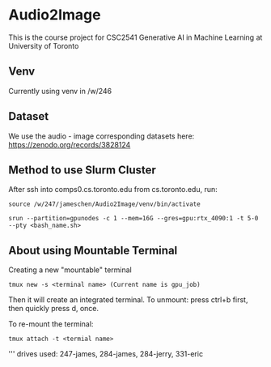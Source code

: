 # Audio2Image
This is the course project for CSC2541 Generative AI in Machine Learning at University of Toronto

## Venv
Currently using venv in /w/246


## Dataset
We use the audio - image corresponding datasets here:
https://zenodo.org/records/3828124

## Method to use Slurm Cluster
After ssh into comps0.cs.toronto.edu from cs.toronto.edu, run:

```
source /w/247/jameschen/Audio2Image/venv/bin/activate

srun --partition=gpunodes -c 1 --mem=16G --gres=gpu:rtx_4090:1 -t 5-0 --pty <bash_name.sh>
```

## About using Mountable Terminal
Creating a new "mountable" terminal
```
tmux new -s <terminal name> (Current name is gpu_job)
```

Then it will create an integrated terminal. To unmount:
press ctrl+b first, then quickly press d, once. 

To re-mount the terminal:
```
tmux attach -t <termial name>
```

'''
drives used: 247-james, 284-james, 284-jerry, 331-eric
